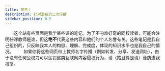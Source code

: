 ```yaml
---
title: 警告！
description: 针对潜在的二次传播
sidebar_position: 0.5
---
```

　　这个站有些页面是我学某些课的笔记。为了不刁难好奇的同校读者，可能会注明任课教师是谁，但这**绝不**代表这些内容和他们的个人名誉有关。这些笔记是我自己组织的，只反映我本人的构思、理解、完成度，体现的知识水平也是我自己的情况。
　　如果你将这些网页带上教师名字传播（例如转发、分享、发送网址），由于没有任何公权力可以惩罚这类互联网内容侵权行为，请（姑且算是请）谨防遭我报复。
